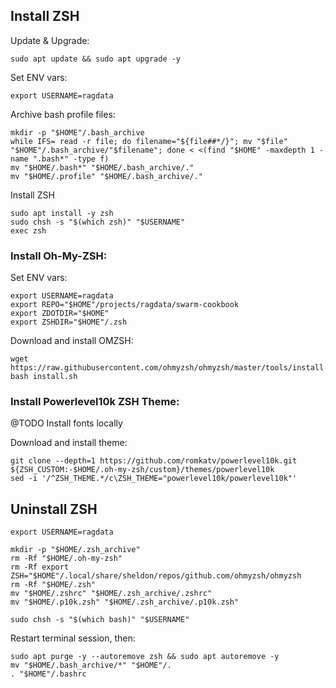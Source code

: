 ## Install ZSH

Update & Upgrade:

```shell
sudo apt update && sudo apt upgrade -y
```

Set ENV vars:

```shell
export USERNAME=ragdata
```

Archive bash profile files:

```shell
mkdir -p "$HOME"/.bash_archive
while IFS= read -r file; do filename="${file##*/}"; mv "$file" "$HOME"/.bash_archive/"$filename"; done < <(find "$HOME" -maxdepth 1 -name ".bash*" -type f)
mv "$HOME/.bash*" "$HOME/.bash_archive/."
mv "$HOME/.profile" "$HOME/.bash_archive/."
```

Install ZSH

```shell
sudo apt install -y zsh
sudo chsh -s "$(which zsh)" "$USERNAME"
exec zsh
```

### Install Oh-My-ZSH:

Set ENV vars:

```shell
export USERNAME=ragdata
export REPO="$HOME"/projects/ragdata/swarm-cookbook
export ZDOTDIR="$HOME"
export ZSHDIR="$HOME"/.zsh
```

Download and install OMZSH:

```shell
wget https://raw.githubusercontent.com/ohmyzsh/ohmyzsh/master/tools/install.sh
bash install.sh
```

### Install Powerlevel10k ZSH Theme:

@TODO Install fonts locally

Download and install theme:

```shell
git clone --depth=1 https://github.com/romkatv/powerlevel10k.git ${ZSH_CUSTOM:-$HOME/.oh-my-zsh/custom}/themes/powerlevel10k
sed -i '/^ZSH_THEME.*/c\ZSH_THEME="powerlevel10k/powerlevel10k"'
```

## Uninstall ZSH

```shell
export USERNAME=ragdata
```

```shell
mkdir -p "$HOME/.zsh_archive"
rm -Rf "$HOME/.oh-my-zsh"
rm -Rf export ZSH="$HOME"/.local/share/sheldon/repos/github.com/ohmyzsh/ohmyzsh
rm -Rf "$HOME/.zsh"
mv "$HOME/.zshrc" "$HOME/.zsh_archive/.zshrc"
mv "$HOME/.p10k.zsh" "$HOME/.zsh_archive/.p10k.zsh"
```

```shell
sudo chsh -s "$(which bash)" "$USERNAME"
```

Restart terminal session, then:

```shell
sudo apt purge -y --autoremove zsh && sudo apt autoremove -y
mv "$HOME/.bash_archive/*" "$HOME"/.
. "$HOME"/.bashrc
```
